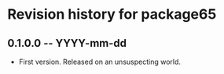 # Revision history for package65

## 0.1.0.0 -- YYYY-mm-dd

* First version. Released on an unsuspecting world.
